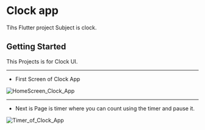 # Clock app

Tihs Flutter project Subject is clock.

## Getting Started

This Projects is for Clock UI.



  ----
  

+ First Screen of Clock App

![HomeScreen_Clock_App](https://github.com/amishad7/CLOCK/assets/118448879/ca4e228e-f3fb-405b-a8dd-3182b6a80b71)


  ----

  
+ Next is Page is timer where you can count using the timer and pause it.



  
![Timer_of_Clock_App](https://github.com/amishad7/CLOCK/assets/118448879/2e7e04ba-9459-455f-8df2-5adea43b21ef)
